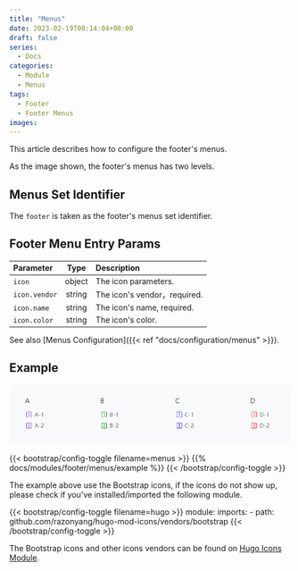 ```yaml
---
title: "Menus"
date: 2023-02-19T08:14:04+08:00
draft: false
series:
  - Docs
categories:
  - Module
  - Menus
tags:
  - Footer
  - Footer Menus
images:
---
```


This article describes how to configure the footer's menus.

<!--more-->

As the image shown, the footer's menus has two levels.

## Menus Set Identifier

The `footer` is taken as the footer's menus set identifier.

## Footer Menu Entry Params

| Parameter     |  Type   | Description                                                     |
| :------------ | :-----: | :-------------------------------------------------------------- |
| `icon`        | object  | The icon parameters.                                            |
| `icon.vendor` | string  | The icon's vendor，required.                                    |
| `icon.name`   | string  | The icon's name, required.                                      |
| `icon.color`  | string  | The icon's color.                                               |

See also [Menus Configuration]({{< ref "docs/configuration/menus" >}}).

## Example

![Footer Menus Example](example.png)

{{< bootstrap/config-toggle filename=menus >}}
{{% docs/modules/footer/menus/example %}}
{{< /bootstrap/config-toggle >}}

The example above use the Bootstrap icons, if the icons do not show up, please check if you've installed/imported the following module.

{{< bootstrap/config-toggle filename=hugo >}}
module:
  imports:
    - path: github.com/razonyang/hugo-mod-icons/vendors/bootstrap
{{< /bootstrap/config-toggle >}}

The Bootstrap icons and other icons vendors can be found on [Hugo Icons Module](https://hugo-icons.razonyang.com/).
